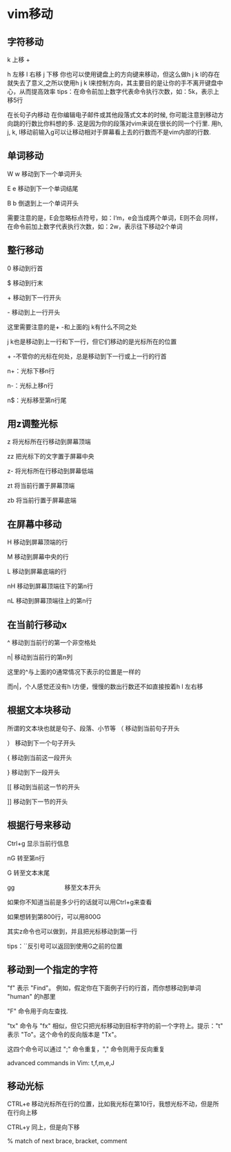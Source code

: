# vim移动
## 字符移动

k 上移 +

h 左移
l 右移
j 下移
你也可以使用键盘上的方向键来移动，但这么做h j k l的存在就失去了意义,之所以使用h j k l来控制方向，其主要目的是让你的手不离开键盘中心，从而提高效率 tips：在命令前加上数字代表命令执行次数，如：5k，表示上移5行

在长句子内移动 
在你编辑电子邮件或其他段落式文本的时候, 你可能注意到移动方向跳的行数比你料想的多. 这是因为你的段落对vim来说在很长的同一个行里. 用h, j, k, l移动前输入g可以让移动相对于屏幕看上去的行数而不是vim内部的行数.

## 单词移动

W w 移动到下一个单词开头

E e 移动到下一个单词结尾

B b 倒退到上一个单词开头

需要注意的是，E会忽略标点符号，如：I‘m，e会当成两个单词，E则不会.同样，在命令前加上数字代表执行次数，如：2w，表示往下移动2个单词

## 整行移动

0 移动到行首

$ 移动到行末

\+ 移动到下一行开头

\- 移动到上一行开头

这里需要注意的是+ -和上面的j k有什么不同之处

j k也是移动到上一行和下一行，但它们移动的是光标所在的位置

\+ -不管你的光标在何处，总是移动到下一行或上一行的行首

n+：光标下移n行

n-：光标上移n行

n$：光标移至第n行尾

## 用z调整光标

z 将光标所在行移动到屏幕顶端

zz 把光标下的文字置于屏幕中央


z- 将光标所在行移动到屏幕低端

zt 将当前行置于屏幕顶端

zb 将当前行置于屏幕底端


## 在屏幕中移动

H 移动到屏幕顶端的行

M 移动到屏幕中央的行

L 移动到屏幕底端的行

nH 移动到屏幕顶端往下的第n行

nL 移动到屏幕顶端往上的第n行


## 在当前行移动x

^ 移动到当前行的第一个非空格处

n| 移动到当前行的第n列

这里的^与上面的0通常情况下表示的位置是一样的

而n|，个人感觉还没有h l方便，慢慢的数出行数还不如直接按着h l 左右移


## 根据文本块移动

所谓的文本块也就是句子、段落、小节等 （ 移动到当前句子开头

） 移动到下一个句子开头

{ 移动到当前这一段开头

} 移动到下一段开头

[[ 移动到当前这一节的开头

]] 移动到下一节的开头

## 根据行号来移动

Ctrl+g 显示当前行信息

nG 转至第n行

G 转至文本末尾

gg　　　　　　　　 移至文本开头

如果你不知道当前是多少行的话就可以用Ctrl+g来查看

如果想转到第800行，可以用800G

其实z命令也可以做到，并且把光标移动到第一行

tips：``反引号可以返回到使用G之前的位置


## 移动到一个指定的字符

"f" 表示 "Find"。 例如，假定你在下面例子行的行首，而你想移动到单词 "human" 的h那里

"F" 命令用于向左查找.

"tx" 命令与 "fx" 相似，但它只把光标移动到目标字符的前一个字符上。提示："t" 表示 "To"。这个命令的反向版本是 "Tx"。

这四个命令可以通过 ";" 命令重复，"," 命令则用于反向重复

advanced commands in Vim: t,f,m,e,J

## 移动光标

CTRL+e 移动光标所在行的位置，比如我光标在第10行，我想光标不动，但是所在行向上移

CTRL+y 同上，但是向下移

% match of next brace, bracket, comment

